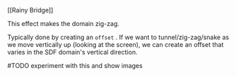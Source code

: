 [[Rainy Bridge]]

This effect makes the domain zig-zag.

Typically done by creating an `offset` .
If we want to tunnel/zig-zag/snake as we move vertically up (looking at the screen), we can create an offset that varies in the SDF domain's vertical direction.

#TODO  experiment with this and show images
